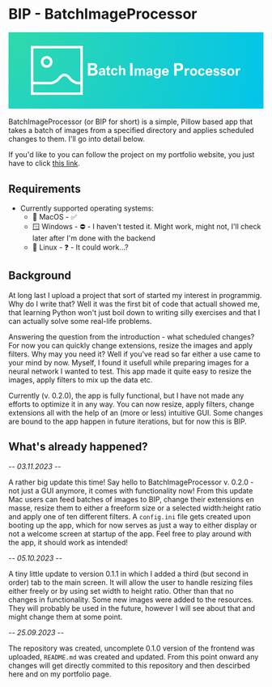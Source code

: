 # BIP - BatchImageProcessor

<p align="center">
    <img src="./resources/images/bip_banner.png" />
</p>

BatchImageProcessor (or BIP for short) is a simple, Pillow based app that takes a batch of images from a specified directory and applies scheduled changes to them. I'll go into detail below.

If you'd like to you can follow the project on my portfolio website, you just have to click <a href="https://aleksanderc.pythonanywhere.com/wip.html">this link</a>.

## Requirements

- Currently supported operating systems:
  - 🍎 MacOS - ✅
  - 🪟 Windows - ⛔️ - I haven't tested it. Might work, might not, I'll check later after I'm done with the backend
  - 🐧 Linux - ❓ - It could work...?

## Background

At long last I upload a project that sort of started my interest in programmig. Why do I write that? Well it was the first bit of code that actuall showed me, that learning Python won't just boil down to writing silly exercises and that I can actually solve some real-life problems.

Answering the question from the introduction - what scheduled changes? For now you can quickly change extensions, resize the images and apply filters. Why may you need it? Well if you've read so far either a use came to your mind by now. Myself, I found it usefull while preparing images for a neural network I wanted to test. This app made it quite easy to resize the images, apply filters to mix up the data etc.

Currently (v. 0.2.0), the app is fully functional, but I have not made any efforts to optimize it in any way. You can now resize, apply filters, change extensions all with the help of an (more or less) intuitive GUI. Some changes are bound to the app happen in future iterations, but for now this is BIP.

## What's already happened?

<i>-- 03.11.2023 --</i>

A rather big update this time! Say hello to BatchImageProcessor v. 0.2.0 - not just a GUI anymore, it comes with functionality now! From this update Mac users can feed batches of images to BIP, change their extensions en masse, resize them to either a freeform size or a selected width:height ratio and apply one of ten different filters. A `config.ini` file gets created upon booting up the app, which for now serves as just a way to either display or not a welcome screen at startup of the app. Feel free to play around with the app, it should work as intended!

<i>-- 05.10.2023 --</i>

A tiny little update to version 0.1.1 in which I added a third (but second in order) tab to the main screen. It will allow the user to handle resizing files either freely or by using set width to height ratio. Other than that no changes in functionality. Some new images were added to the resources. They will probably be used in the future, however I will see about that and might change them at some point.

<i>-- 25.09.2023 --</i>

The repository was created, uncomplete 0.1.0 version of the frontend was uploaded, `README.md` was created and updated. From this point onward any changes will get directly commited to this repository and then descirbed here and on my portfolio page.
